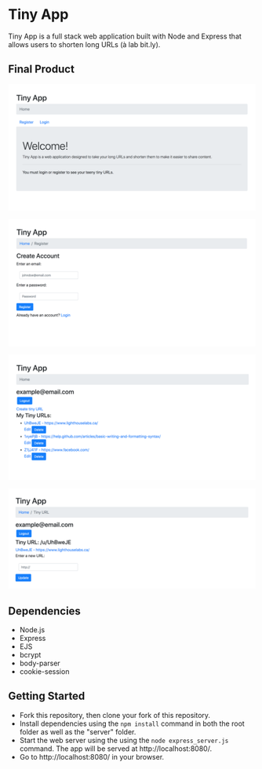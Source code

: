 # Tiny App #

Tiny App is a full stack web application built with Node and Express that allows users to shorten long URLs (à lab bit.ly).

## Final Product ##
!["Screenshot of Homepage"](https://github.com/ribeirolm/tinyapp-project/blob/master/docs/homepage.png?raw=true)

!["Screenshot of Registration Page"](https://github.com/ribeirolm/tinyapp-project/blob/master/docs/register-page.png?raw=true)

!["Screenshot of URLs Page"](https://github.com/ribeirolm/tinyapp-project/blob/master/docs/urls-page.png?raw=true)

!["Screenshot of Tiny URL Display Page"](https://github.com/ribeirolm/tinyapp-project/blob/master/docs/urls-show-page.png?raw=true)


## Dependencies ##

- Node.js
- Express
- EJS
- bcrypt
- body-parser
- cookie-session

## Getting Started ##

- Fork this repository, then clone your fork of this repository.
- Install dependencies using the `npm install` command in both the root folder as well as the "server" folder.
- Start the web server using the using the `node express_server.js` command. The app will be served at http://localhost:8080/.
- Go to http://localhost:8080/ in your browser.

